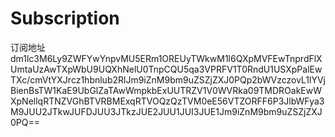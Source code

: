 # Subscription
订阅地址
dm1lc3M6Ly9ZWFYwYnpvMU5ERm1OREUyTWkwM1l6QXpMVFEwTnprdFlXUmtaUzAwTXpWbU9UQXhNelU0TnpCQU5qa3VPRFV1T0RndU1USXpPalEwTXc/cmVtYXJrcz1hbnlub2RlJm9iZnM9bm9uZSZjZXJ0PQp2bWVzczovL1lYVjBienBsTW1KaE9UbGlZaTAwWmpkbExUUTRZV1V0WVRka09TMDROakEwWXpNellqRTNZVGhBTVRBMExqRTVOQzQzTVM0eE56VTZORFF6P3JlbWFya3M9JUU2JTkwJUFDJUU3JTkzJUE2JUU1JUI3JUE1Jm9iZnM9bm9uZSZjZXJ0PQ==
